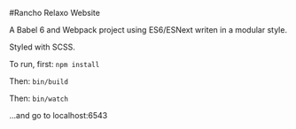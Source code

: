 #Rancho Relaxo Website

A Babel 6 and Webpack project using ES6/ESNext writen in a modular style. 

Styled with SCSS.

To run, first:
```npm install```

Then:
```bin/build```

Then:
```bin/watch```

...and go to localhost:6543